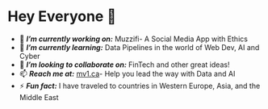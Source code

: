 # Hey Everyone 👋
 - 🔭 ***I’m currently working on:*** Muzzifi- A Social Media App with Ethics
 - 🌱 ***I’m currently learning:*** Data Pipelines in the world of Web Dev, AI and Cyber 
 - 👯 ***I’m looking to collaborate on:*** FinTech and other great ideas!
 - 📫 ***Reach me at:*** [mv1.ca](https://www.mv1.ca/)- Help you lead the way with Data and AI
 - ⚡ ***Fun fact:*** I have traveled to countries in Western Europe, Asia, and the Middle East
 
